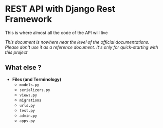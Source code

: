 # REST API with Django Rest Framework

This is where almost all the code of the API will live

*This document is nowhere near the level of the official documentations. Please don't use it as a reference document. It's only for quick-starting with this project*

## What else ?
- **Files (and Terminology)**
  - `models.py`
  - `serializers.py`
  - `views.py`
  - `migrations`
  - `urls.py`
  - `test.py`
  - `admin.py`
  - `apps.py`
